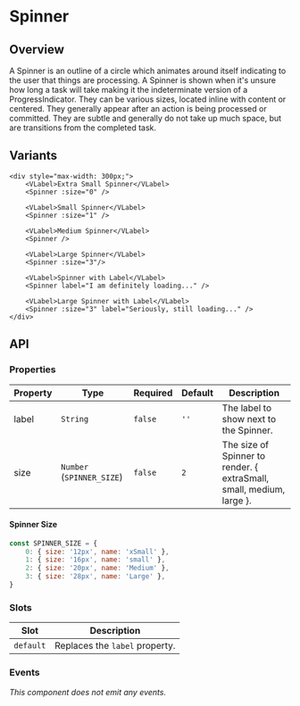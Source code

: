 # Spinner

## Overview

A Spinner is an outline of a circle which animates around itself indicating to
the user that things are processing. A Spinner is shown when it's unsure how
long a task will take making it the indeterminate version of a
ProgressIndicator. They can be various sizes, located inline with content or
centered. They generally appear after an action is being processed or committed.
They are subtle and generally do not take up much space, but are transitions
from the completed task.

## Variants

<progress-Spinner-Example1 />

```vue
<div style="max-width: 300px;">
    <VLabel>Extra Small Spinner</VLabel>
    <Spinner :size="0" />

    <VLabel>Small Spinner</VLabel>
    <Spinner :size="1" />

    <VLabel>Medium Spinner</VLabel>
    <Spinner />

    <VLabel>Large Spinner</VLabel>
    <Spinner :size="3"/>

    <VLabel>Spinner with Label</VLabel>
    <Spinner label="I am definitely loading..." />

    <VLabel>Large Spinner with Label</VLabel>
    <Spinner :size="3" label="Seriously, still loading..." />
</div>
```

## API

### Properties

| Property | Type                      | Required | Default | Description                                                          |
|----------|---------------------------|----------|---------|----------------------------------------------------------------------|
| label    | `String`                  | `false`  | `''`    | The label to show next to the Spinner.                               |
| size     | `Number` (`SPINNER_SIZE`) | `false`  | `2`     | The size of Spinner to render. { extraSmall, small, medium, large }. |

#### Spinner Size

```js
const SPINNER_SIZE = {
    0: { size: '12px', name: 'xSmall' },
    1: { size: '16px', name: 'small' },
    2: { size: '20px', name: 'Medium' },
    3: { size: '28px', name: 'Large' },
}
```

### Slots

| Slot      | Description                    |
|-----------|--------------------------------|
| `default` | Replaces the `label` property. |

### Events

*This component does not emit any events.*
